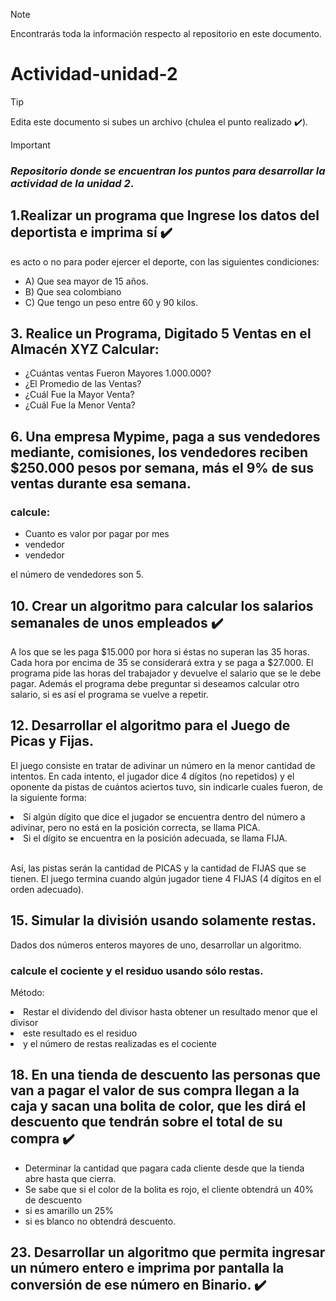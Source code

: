 > [!NOTE]  
> Encontrarás toda la información respecto al repositorio en este documento.


# Actividad-unidad-2
> [!TIP]
> Edita este documento si subes un archivo (chulea el punto realizado ✔️).

> [!IMPORTANT]  
> ### <em>Repositorio donde se encuentran los puntos para desarrollar la actividad de la unidad 2</em>.

<h2>1.Realizar un programa que Ingrese los datos del deportista e imprima sí ✔️</h2>
es acto o no para poder ejercer el deporte, con las siguientes
condiciones:
<ul>
  <li> A) Que sea mayor de 15 años.</li>
  <li> B) Que sea colombiano</li>
  <li> C) Que tengo un peso entre 60 y 90 kilos.</li>
</ul>

<h2>3. Realice un Programa, Digitado 5 Ventas en el Almacén XYZ Calcular:</h2>
  <ul>
    <li>¿Cuántas ventas Fueron Mayores 1.000.000?</li>
    <li>¿El Promedio de las Ventas?</li>
    <li>¿Cuál Fue la Mayor Venta?</li>
    <li>¿Cuál Fue la Menor Venta?</li>
  </ul>

<h2>6. Una empresa Mypime, paga a sus vendedores mediante, comisiones,
los vendedores reciben $250.000 pesos por semana, más el 9% de sus
ventas durante esa semana.</h2> <h3>calcule:</h3>
<ul>
  <li>Cuanto es valor por pagar por mes</li>
  <li>vendedor</li>
  <li>vendedor</li>
</ul>
<p>el número de vendedores son 5.</p>


<h2>10. Crear un algoritmo para calcular los salarios semanales de unos
empleados ✔️</h2>
<p></p>A los que se les paga $15.000 por hora si éstas no superan
las 35 horas. Cada hora por encima de 35 se considerará extra y se paga
a $27.000. El programa pide las horas del trabajador y devuelve el salario
que se le debe pagar. Además el programa debe preguntar si deseamos
calcular otro salario, si es así el programa se vuelve a repetir.</p>

<h2>12. Desarrollar el algoritmo para el Juego de Picas y Fijas.</h2>
<p>El juego consiste en tratar de adivinar un número en la menor cantidad de intentos. En cada
intento, el jugador dice 4 dígitos (no repetidos) y el oponente da pistas de
cuántos aciertos tuvo, sin indicarle cuales fueron, de la siguiente forma:</p>
<li>Si algún dígito que dice el jugador se encuentra dentro del número a
adivinar, pero no está en la posición correcta, se llama PICA.</li>
<li>Si el dígito se encuentra en la posición adecuada, se llama FIJA.</li>
<br>
<p>
  Así, las pistas serán la cantidad de PICAS y la cantidad de FIJAS que se tienen. El juego termina cuando algún jugador tiene 4 FIJAS (4 dígitos en el orden adecuado).
</p>
  
<h2>15. Simular la división usando solamente restas.</h2> 
<p>Dados dos números enteros mayores de uno, desarrollar un algoritmo. 
  <h3>calcule el cociente y el
residuo usando sólo restas.</h3></p> 
<p>Método:</p> 
<li>Restar el dividendo del divisor
hasta obtener un resultado menor que el divisor</li>
<li>este resultado es el
residuo</li>
<li>y el número de restas realizadas es el cociente</li>


<h2>18. En una tienda de descuento las personas que van a pagar el valor de sus
compra llegan a la caja y sacan una bolita de color, que les dirá el
descuento que tendrán sobre el total de su compra ✔️</h2>
<ul>
  <li>Determinar la cantidad que pagara cada cliente desde que la tienda abre hasta que cierra.</li>
  <li>Se sabe que si el color de la bolita es rojo, el cliente obtendrá un 40% de descuento</li>
  <li>si es amarillo un 25%</li>
  <li>si es blanco no obtendrá descuento.</li>
</ul> 

<h2>23. Desarrollar un algoritmo que permita ingresar un número entero e
imprima por pantalla la conversión de ese número en Binario. ✔️</h2>




